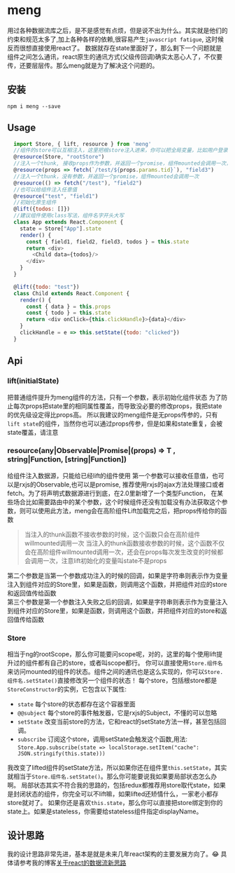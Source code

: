 # meng

用过各种数据流库之后，是不是感觉有点烦，但是说不出为什么。其实就是他们的约束和规范太多了,加上各种各样的依赖,很容易产生`javascript fatigue`, 这时候反而很想直接使用react了。
数据就存在state里面好了，那么剩下一个问题就是组件之间怎么通讯，react原生的通讯方式(父级传回调)确实太恶心人了，不仅要传，还要层层传。那么meng就是为了解决这个问题的。

## 安装

    npm i meng --save

## Usage

```js
  import Store, { lift, resource } from 'meng'
  //组件的store可以互相注入，这里把根store注入进来，你可以把全局变量，比如用户登录之后的信息存在这里 Store.setState({user: userinfo})
  @resource(Store, "rootStore")
  //注入一个thunk, 接收props作为参数，并返回一个promise，组件mounted会调用一次，组件props每次发生改变的时候都会调用一次
  @resource(props => fetch(`/test/${props.params.tid}`), "field3")
  //注入一个thunk，没有参数，并返回一个promise，组件mounted会调用一次
  @resource(() => fetch("/test"), "field2")
  //也可以给组件注入任意值
  @resource("test", "field1")
  //初始化原生组件
  @lift({todos: []})
  //建议组件使用class写法，组件名字开头大写
  class App extends React.Component {
    state = Store["App"].state
    render() {
      const { field1, field2, field3, todos } = this.state
      return <div>
        <Child data={todos}/>
      </div>
    }
  }

  @lift({todo: "test"})
  class Child extends React.Component {
    render() {
      const { data } = this.props
      const { todo } = this.state
      return <div onClick={this.clickHandle}>{data}</div>
    }
    clickHandle = e => this.setState({todo: "clicked"})
  }
```
## Api

### lift(initialState)

把普通组件提升为meng组件的方法，只有一个参数，表示初始化组件状态
为了防止每次props把state里的相同属性覆盖，而导致没必要的修改props，我把state的优先级设定得比props高。
所以我建议的meng组件是无props传参的，只有`lift state`的组件，当然你也可以通过props传参，但是如果和state重复，会被state覆盖，请注意

### resource<T>(any|Observable|Promise|(props) => T , string|Function, [string|Function])

给组件注入数据源，只能给已经lift的组件使用
第一个参数可以接收任意值，也可以是rxjs的Observable,也可以是promise, 推荐使用rxjs的ajax方法处理接口或者fetch。为了将声明式数据源进行到底，在2.0里新增了一个类型Function，
在某些场合比如需要路由中的某个参数，这个时候组件还没有加载没有办法获取这个参数，则可以使用此方法，meng会在高阶组件Lift加载完之后，把props传给你的函数
> 当注入的thunk函数不接收参数的时候，这个函数只会在高阶组件willmounted调用一次
> 当注入的thunk函数接收参数的时候，这个函数不仅会在高阶组件willmounted调用一次，还会在props每次发生改变的时候都会调用一次，注意lift初始化的变量叫state不是props

第二个参数是当第一个参数成功注入的时候的回调，如果是字符串则表示作为变量注入到组件对应的Store里，如果是函数，则调用这个函数，并把组件对应的store和返回值传给函数  
第三个参数是第一个参数注入失败之后的回调，如果是字符串则表示作为变量注入到组件对应的Store里，如果是函数，则调用这个函数，并把组件对应的store和返回值传给函数

### Store

相当于ng的rootScope，那么你可能要问scope呢，对的，这里的每个使用lift提升过的组件都有自己的store，或者叫scope都行。
你可以直接使用`Store.组件名`来访问mounted的组件的状态。组件之间的通讯也是这么实现的，你可以`Store.组件名.setState()`直接修改另一个组件的状态！
每个store，包括根store都是`StoreConstructor`的实例，它包含以下属性:

+ `state` 每个store的状态都存在这个容器里面
+ `@@subject` 每个store的事件触发器，它是rxjs的Subject，不懂的可以忽略
+ `setState` 改变当前store的方法，它和react的setState方法一样，甚至包括回调。
+ `subscribe` 订阅这个store，调用setState会触发这个函数,用法: `Store.App.subscribe(state => localStorage.setItem("cache": JSON.stringify(this.state)))`

我改变了lifted组件的setState方法，所以如果你还在组件里`this.setState`，其实就相当于`Store.组件名.setState()`。那么你可能要说我如果要局部状态怎么办啊。
局部状态其实不符合我的思路的，包括redux都推荐用store取代state，如果是封闭状态的组件，你完全可以不lift嘛，如果lifted还矫情什么，一家老小都存store就对了。
如果你还是喜欢`this.state`，那么你可以直接把store绑定到你的state上。如果是stateless，你需要给stateless组件指定displayName。

## 设计思路

我的设计思路非常先进，基本是就是未来几年react架构的主要发展方向了。😂
具体请参考我的博客[关于react的数据流新思路](https://github.com/useroriented/useroriented.github.io/blob/master/coral/think-of-react-data-flow.md)
